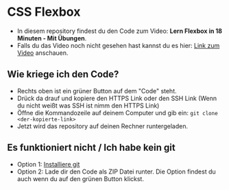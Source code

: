 # CSS Flexbox

- In diesem repository findest du den Code zum Video: **Lern Flexbox in 18 Minuten - Mit Übungen**.
- Falls du das Video noch nicht gesehen hast kannst du es hier:
  [Link zum Video](https://www.youtube.com/watch?v=VUCFWWdjl2M) anschauen.

## Wie kriege ich den Code?

- Rechts oben ist ein grüner Button auf dem "Code" steht.
- Drück da drauf und kopiere den HTTPS Link oder den SSH Link (Wenn du nicht weißt was SSH ist nimm den HTTPS Link)
- Öffne die Kommandozeile auf deinem Computer und gib ein: ```git clone <der-kopierte-link>```
- Jetzt wird das repository auf deinen Rechner runtergeladen.

## Es funktioniert nicht / Ich habe kein git

- Option 1: [Installiere git](https://www.atlassian.com/de/git/tutorials/install-git)
- Option 2: Lade dir den Code als ZIP Datei runter. Die Option findest du auch wenn du auf den grünen Button klickst.



